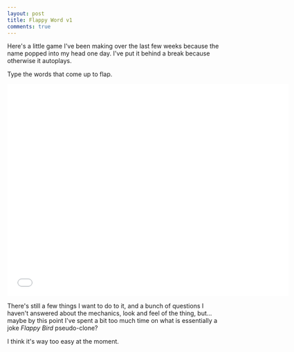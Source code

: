 ```yaml
---
layout: post
title: Flappy Word v1
comments: true
---
```


Here's a little game I've been making over the last few weeks because the name popped into my head one day. I've put it behind a break because otherwise it autoplays.

<!--more-->

Type the words that come up to flap.

<iframe src="{{site.baseurl}}/builds/flappy_word/v1/index.html" width="650" height="490" scrolling="no" frameborder="0"></iframe>

There's still a few things I want to do to it, and a bunch of questions I haven't answered about the mechanics, look and feel of the thing, but... maybe by this point I've spent a bit too much time on what is essentially a joke *Flappy Bird* pseudo-clone?

I think it's way too easy at the moment.